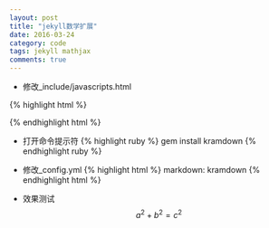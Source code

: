 ```yaml
---
layout: post
title: "jekyll数学扩展"
date: 2016-03-24
category: code
tags: jekyll mathjax
comments: true
---
```


* 修改\_include/javascripts.html

{% highlight html %}
<script type="text/javascript"
 src="http://cdn.mathjax.org/mathjax/latest/MathJax.js?config=TeX-AMS-MML_HTMLorMML">
</script>
{% endhighlight html %}

* 打开命令提示符
{% highlight ruby %}
gem install kramdown
{% endhighlight ruby %}

* 修改\_config.yml
{% highlight html %}
markdown: kramdown
{% endhighlight html %}

* 效果测试
$$a^2 + b^2 = c^2$$
